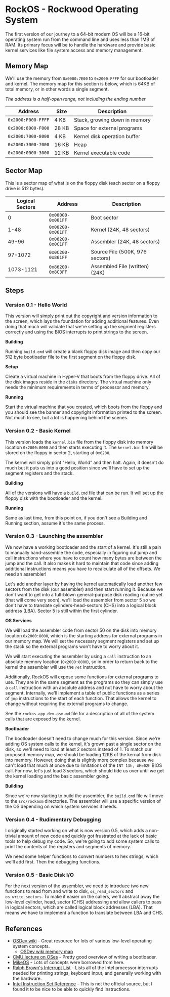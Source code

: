 RockOS - Rockwood Operating System
================================================================================

The first version of our journey to a 64-bit modern OS will be a 16-bit
operating system run from the command line and uses less than 1MB of RAM. Its
primary focus will be to handle the hardware and provide basic kernel services
like file system access and memory management.

Memory Map
--------------------------------------------------------------------------------

We'll use the memory from `0x0000:7E00` to `0x2000:FFFF` for our bootloader and
kernel. The memory map for this section is below, which is 64KB of total memory,
or in other words a single segment.

_The address is a half-open range, not including the ending number_

| Address            | Size  | Description                    |
|--------------------|-------|--------------------------------|
| `0x2000:F000-FFFF` | 4 KB  | Stack, growing down in memory  |
| `0x2000:8000-F000` | 28 KB | Space for external programs    |
| `0x2000:7000-8000` | 4 KB  | Kernel disk operation buffer   |
| `0x2000:3000-7000` | 16 KB | Heap                           |
| `0x2000:0000-3000` | 12 KB | Kernel executable code         |

Sector Map
--------------------------------------------------------------------------------

This is a sector map of what is on the floppy disk (each sector on a floppy
drive is 512 bytes).

| Logical Sectors | Address           | Description                     |
|-----------------|-------------------|---------------------------------|
| 0               | `0x00000-0x001FF` | Boot sector                     |
| 1-48            | `0x00200-0x061FF` | Kernel (24K, 48 sectors)        |
| 49-96           | `0x06200-0x0C1FF` | Assembler (24K, 48 sectors)     |
| 97-1072         | `0x0C200-0x861FF` | Source File (500K, 976 sectors) |
| 1073-1121       | `0x86200-0x8C3FF` | Assembled File (written) (24K)  |

Steps
--------------------------------------------------------------------------------

### Version 0.1 - Hello World

This version will simply print out the copyright and version information to the
screen, which lays the foundation for adding additional features. Even doing
that much will validate that we're setting up the segment registers correctly
and using the BIOS interrupts to print strings to the screen.

**Building**

Running `build.cmd` will create a blank floppy disk image and then copy our 512
byte bootloader file to the first segment on the floppy disk.

**Setup**

Create a virtual machine in Hyper-V that boots from the floppy drive. All of the
disk images reside in the `disks` directory. The virtual machine only needs the
minimum requirements in terms of processor and memory.

**Running**

Start the virtual machine that you created, which boots from the floppy and you
should see the banner and copyright information printed to the screen. Not much
to see, but a lot is happening behind the scenes.



### Version 0.2 - Basic Kernel

This version loads the `kernel.bin` file from the floppy disk into memory
location `0x2000:0000` and then starts executing it. The `kernel.bin` file will
be stored on the floppy in sector 2, starting at `0x0200`.

The kernel will simply print "Hello, World" and then halt. Again, it doesn't do
much but it puts us into a good position since we'll have to set up the segment
registers and the stack.

**Building**

All of the versions will have a `build.cmd` file that can be run. It will set up
the floppy disk with the bootloader and the kernel.

**Running**

Same as last time, from this point on, if you don't see a Building and Running
section, assume it's the same process.



### Version 0.3 - Launching the assembler

We now have a working bootloader and the start of a kernel. It's still a pain to
manually hand-assemble the code, especially in figuring out jump and call
instructions where you have to count how many bytes are between the jump and the
call. It also makes it hard to maintain that code since adding additional
instructions means you have to recalculate all of the offsets. We need an
assembler!

Let's add another layer by having the kernel automatically load another few
sectors from the disk (our assembler) and then start running it. Because we
don't want to get into a full-blown general-purpose disk reading routine yet
(that will come very soon), we'll load the assembler from sector 5 so we don't
have to translate cylinders-head-sectors (CHS) into a logical block address
(LBA). Sector 5 is still within the first cylinder.

**OS Services**

We will load the assembler code from sector 50 on the disk into memory location
`0x2000:8000`, which is the starting address for external programs in our memory
map. We will set the necessary segment registers and set up the stack so the
external programs won't have to worry about it.

We will start executing the assembler by using a `call` instruction to an
absolute memory location (`0x2000:8000`), so in order to return back to the
kernel the assembler will use the `ret` instruction.

Additionally, RockOS will expose some functions for external programs to use.
They are in the same segment as the programs so they can simply use a `call`
instruction with an absolute address and not have to worry about the segment.
Internally, we'll implement a table of public functions as a series of `jmp`
instructions to the start of each function. That allows the kernel to change
without requiring the external programs to change.

See the `rockos-app-dev-asm.md` file for a description of all of the system
calls that are exposed by the kernel.

**Bootloader**

The bootloader doesn't need to change much for this version. Since we're adding
OS system calls to the kernel, it's grown past a single sector on the disk, so
we'll need to load at least 2 sectors instead of 1. To match our proposed memory
map, we should be loading 12KB of the kernal from disk into memory. However,
doing that is slightly more complex because we can't load that much at once due
to limitations of the `INT 13h, AH=02h` BIOS call. For now, let's just load 3
sectors, which should tide us over until we get the kernel loading and the basic
assembler going.

**Building**

Since we're now starting to build the assembler, the `build.cmd` file will move
to the `src/rockasm` directories. The assembler will use a specific version of
the OS depending on which system services it needs.



### Version 0.4 - Rudimentary Debugging

I originally started working on what is now version 0.5, which adds a
non-trivial amount of new code and quickly got frustrated at the lack of basic
tools to help debug my code. So, we're going to add some system calls to print
the contents of the registers and segments of memory.

We need some helper functions to convert numbers to hex strings, which we'll add
first. Then the debugging functions.



### Version 0.5 - Basic Disk I/O

For the next version of the assembler, we need to introduce two new functions to
read from and write to disk, `os_read_sectors` and `os_write_sectors`. To make
it easier on the callers, we'll abstract away the low-level cylinder, head,
sector (CHS) addressing and allow callers to pass in logical sectors, which are
called logical block addresses (LBA). That means we have to implement a function
to translate between LBA and CHS.



References
--------------------------------------------------------------------------------

* [OSDev wiki](http://wiki.osdev.org) - Great resource for lots of various
  low-level operating system concepts.
  * [OSDev wiki memory map](http://wiki.osdev.org/Memory_Map_%28x86%29)
* [CMU lecture on OSes](http://www.cs.cmu.edu/~410-s07/p4/p4-boot.pdf) - Pretty
  good overview of writing a bootloader.
* [MikeOS](http://mikeos.sourceforge.net/) - Lots of concepts were borrowed from
  here.
* [Ralph Brown's Interrupt List](http://www.delorie.com/djgpp/doc/rbinter/) -
  Lists all of the Intel processor interrupts needed for printing strings,
  keyboard input, and generally working with the hardware.
* [Intel Instruction Set Reference](http://faydoc.tripod.com/cpu/index_a.htm) -
  This is not the official source, but I found it to be nice to be able to
  quickly find instructions.